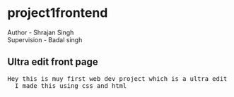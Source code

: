 # project1frontend

Author - Shrajan Singh
<br>
Supervision - Badal singh 
<br>
<h2> Ultra edit front page</h2> 
<pre>Hey this is muy first web dev project which is a ultra edit (website) front page 
  I made this using css and html</pre>
